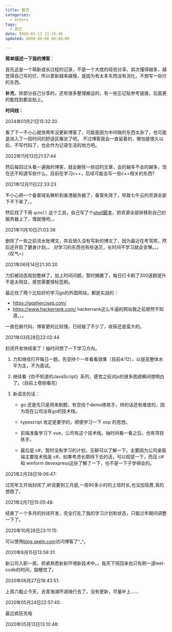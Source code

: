 ```yaml
---
title: 置顶
categories:
  - others
tags:
  - 其它
date: 9999-05-13 13:10:48
updated: 0000-00-00 00:00:00

---
```

**简单描述一下我的博客**：

首先这是一个萌新成长过程的记录，不是一个大佬的经验分享。其次懂得越多，越觉得自己写的烂，所以更新越来越慢，是因为有太多东西没有消化，不想写一些烂的东西。

**补充**，除部分自己分享的，还有很多整理搬运的，有一些忘记贴参考链接，后面更的能找到都会贴上。

**时间线：**

2024年01月21日15:32:20

看了下一不小心就快两年没更新博客了，可能是因为中间做的东西太杂了，也可能是进入了一段时间的舒适区懈怠了吧。
不过博客我会一直留着的，哪怕是很久以后，不写代码了，也会作为记录生活的地方吧。

2022年11月13日21:57:44

然后每回过头看一遍我的博客，就会删除一些旧的文章，会的越多不会的越多，现在还不知道写些什么，目前在学习c++，后续可能会写一些c++相关的东西?

2021年12月11日22:33:23

不小心把一个备案域名解析到香港服务器了，备案失效了，导致七牛云的资源全部下不下来了。。

然后找了下用 `qshell` 这个工具，自己写了个[shell脚本](https://github.com/ruomuc/practice/blob/master/shells/qniu-download.sh)，把资源全部转移到自己的服务器上了，慢就慢吧。。

2021年11月10日21:03:38

删除了一些之前流水账博文，并且很久没有写新的博文了，因为最近在考驾照，然后还开启了健身计划。。
对学习的东西也有些迷茫，长时间不学习就会变懒。。。（叹气~）

2021年06月14日21:30:20

力扣被动态规划整麻了，加上时间问题，暂时搁置了，每日打卡刷了300道题提升不是太明显，感觉需要按标签刷。

最近找了两个比较好的学习go的外国网站，都是实战的：

- https://gophercises.com/
- https://www.hackerrank.com/  hackerrank这么牛逼的网站我之前居然不知道。。。

一直在敲代码，博客更的比较慢，已经敲了不少了，收获还是蛮大的。

2021年03月28日22:02:44

封闭开发快结束了！抽时间想了一下学习方向。

<!--more-->

1. 力扣继续打开每日一题，先坚持个一年看看效果（目前4/12），以提高整体水平为主，不为面试。

2. 继续看《你不知道的JavaScript》系列，感觉之前对js的很多困惑瞬间想明白了。（目前上卷刚看完）

3. 新语言的话：

   - go 还是先只是用来刷题，有空找个demo练练手，转的话还有难度的，因为现在公司没有go的技术栈。

   - typescript 肯定是要学的，顺便学习一下 oop 的思想。

   - 前端准备学习下 vue，公司有这个技术栈，抽时间看一看之后，也有项目练手。

   - 最后是 c#，暂时没有学习的计划，无聊可以了解一下。主要因为公司桌面端主要技术栈是 c#，如果考虑长期待下去的话，可以观望一下，而且 c# 和 winform devexpress这些了解了一下，也不是一下子学得会的。

2021年2月28日18:06:47:

过完年又开始封闭了,听说要到三月底,一周90多小时的上班时长,也没加班费,真的想跑了。

2021年2月7日15:05:48:

结束了一个多月的封闭开发，完全打乱了我的学习计划和状态，只能过年期间调整一下了。

2020年10月28日23:11:15:

可以使用[blog.seeln.com](http://blog.seeln.com)访问博客了^_^。

2020年8月15日13:59:31:

新公司入职一周，抓紧熟悉新新环境新技术中。。每天下班回来也只有刷一道leet-code的时间，就睡觉了。

2020年06月27日18:43:51:

上周六截止今天，去青海湖环湖骑行去了，没有更新，尽量补上......

2020年05月24日22:57:45:

最近疯狂充电

2020年05月13日13:10:48:

